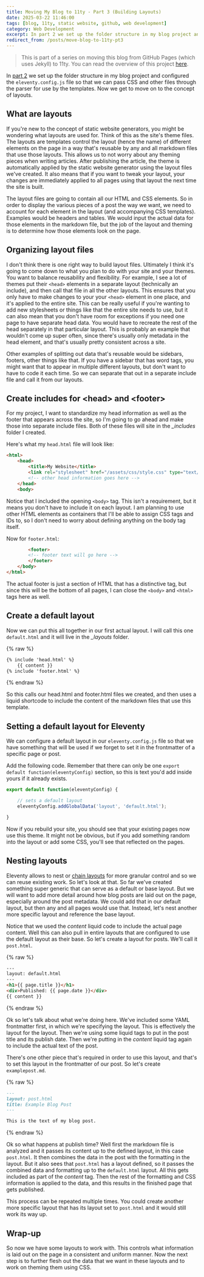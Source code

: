 ```yaml
---
title: Moving My Blog to 11ty - Part 3 (Building Layouts)
date: 2025-03-22 11:46:00
tags: [blog, 11ty, static website, github, web development]
category: Web Development
excerpt: In part 2 we set up the folder structure in my blog project and configured the `eleventy.config.js` file so that we can pass CSS and other files through the parser for use by the templates. Now we get to move on to the concept of layouts.
redirect_from: /posts/move-blog-to-11ty-pt3
---
```


> This is part of a series on moving this blog from GitHub Pages (which uses Jekyll) to 11ty. You can read the overview of this project [here](https://jasontenpenny.com/posts/move-blog-to-11ty-prologue/).

In [part 2](https://jasontenpenny.com/posts/move-blog-to-11ty-pt2) we set up the folder structure in my blog project and configured the `eleventy.config.js` file so that we can pass CSS and other files through the parser for use by the templates. Now we get to move on to the concept of layouts.

## What are layouts

If you're new to the concept of static website generators, you might be wondering what layouts are used for. Think of this as the site's theme files. The layouts are templates control the layout (hence the name) of different elements on the page in a way that's reusable by any and all markdown files that use those layouts. This allows us to not worry about any theming pieces when writing articles. After publishing the article, the theme is automatically applied by the static website generator using the layout files we've created. It also means that if you want to tweak your layout, your changes are immediately applied to all pages using that layout the next time the site is built.

The layout files are going to contain all our HTML and CSS elements. So in order to display the various pieces of a post the way we want, we need to account for each element in the layout (and accompanying CSS templates). Examples would be headers and tables. We would input the actual data for those elements in the markdown file, but the job of the layout and theming is to determine how those elements look on the page.

## Organizing layout files

I don't think there is one right way to build layout files. Ultimately I think it's going to come down to what you plan to do with your site and your themes. You want to balance reusability and flexibility. For example, I see a lot of themes put their `<head>` elements in a separate layout (technically an include), and then call that file in all the other layouts. This ensures that you only have to make changes to your your `<head>` element in one place, and it's applied to the entire site. This can be really useful if you're wanting to add new stylesheets or things like that the entire site needs to use, but it can also mean that you don't have room for exceptions if you need one page to have separate head data. You would have to recreate the rest of the head separately in that particular layout. This is probably an example that wouldn't come up super often, since there's usually only metadata in the head element, and that's usually pretty consistent across a site.

Other examples of splitting out data that's reusable would be sidebars, footers, other things like that. If you have a sidebar that has word tags, you might want that to appear in multiple different layouts, but don't want to have to code it each time. So we can separate that out in a separate include file and call it from our layouts.

## Create includes for \<head\> and \<footer\>

For my project, I want to standardize my head information as well as the footer that appears across the site, so I'm going to go ahead and make those into separate include files. Both of these files will site in the *_includes* folder I created.

Here's what my `head.html` file will look like:

```html
<html>
    <head>
        <title>My Website</title>
        <link rel="stylesheet" href="/assets/css/style.css" type="text/css" />
        <!-- other head information goes here -->
    </head>
    <body>
```

Notice that I included the opening `<body>` tag. This isn't a requirement, but it means you don't have to include it on each layout. I am planning to use other HTML elements as containers that I'll be able to assign CSS tags and IDs to, so I don't need to worry about defining anything on the body tag itself.

Now for `footer.html`:

```html
        <footer>
        <!-- footer text will go here -->
        </footer>
    </body>
</html>
```

The actual footer is just a section of HTML that has a distinctive tag, but since this will be the bottom of all pages, I can close the `<body>` and `<html>` tags here as well.

## Create a default layout

Now we can put this all together in our first actual layout. I will call this one `default.html` and it will live in the *_layouts* folder.

{% raw %}

```html
{% include 'head.html' %}
    {{ content }}
{% include 'footer.html' %}
```

{% endraw %}

So this calls our head.html and footer.html files we created, and then uses a liquid shortcode to include the content of the markdown files that use this template.

## Setting a default layout for Eleventy

We can configure a default layout in our `eleventy.config.js` file so that we have something that will be used if we forget to set it in the frontmatter of a specific page or post.

Add the following code. Remember that there can only be one `export default function(eleventyConfig)` section, so this is text you'd add inside yours if it already exists.

```js
export default function(eleventyConfig) {

    // sets a default layout
    eleventyConfig.addGlobalData('layout', 'default.html');

}
```

Now if you rebuild your site, you should see that your existing pages now use this theme. It might not be obvious, but if you add something random into the layout or add some CSS, you'll see that reflected on the pages.

## Nesting layouts

Eleventy allows to nest or [chain layouts](https://www.11ty.dev/docs/layout-chaining/) for more granular control and so we can reuse existing work. So let's look at that. So far we've created something super generic that can serve as a default or base layout. But we will want to add more detail around how blog posts are laid out on the page, especially around the post metadata. We could add that in our default layout, but then any and all pages would use that. Instead, let's nest another more specific layout and reference the base layout.

Notice that we used the *content* liquid code to include the actual page content. Well this can also pull in entire layouts that are configured to use the default layout as their base. So let's create a layout for posts. We'll call it `post.html`.

{% raw %}

```html
---
layout: default.html
---
<h1>{{ page.title }}</h1>
<div>Published: {{ page.date }}</div>
{{ content }}
```

{% endraw %}

Ok so let's talk about what we're doing here. We've included some YAML frontmatter first, in which we're specifying the layout. This is effectively the layout for the layout. Then we're using some liquid tags to put in the post title and its publish date. Then we're putting in the *content* liquid tag again to include the actual text of the post.

There's one other piece that's required in order to use this layout, and that's to set this layout in the frontmatter of our post. So let's create `examplepost.md`.

{% raw %}

```md
---
layout: post.html
title: Example Blog Post
---

This is the text of my blog post.
```

{% endraw %}

Ok so what happens at publish time? Well first the markdown file is analyzed and it passes its content up to the defined layout, in this case `post.html`. It then combines the data in the post with the formatting in the layout. But it also sees that `post.html` has a layout defined, so it passes the combined data and formatting up to the `default.html` layout. All this gets included as part of the *content* tag. Then the rest of the formatting and CSS information is applied to the data, and this results in the finished page that gets published.

This process can be repeated multiple times. You could create another more specific layout that has its layout set to `post.html` and it would still work its way up.

## Wrap-up

So now we have some layouts to work with. This controls what information is laid out on the page in a consistent and uniform manner. Now the next step is to further flesh out the data that we want in these layouts and to work on theming them using CSS.
